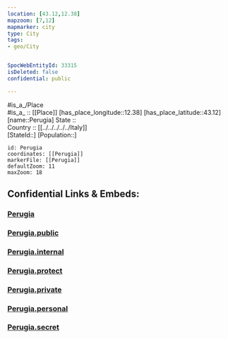 ```yaml
---
location: [43.12,12.38] 
mapzoom: [7,12] 
mapmarker: city 
type: City
tags:
- geo/City


SpocWebEntityId: 33315
isDeleted: false
confidential: public

---
```

#is_a_/Place  
#is_a_ :: [[Place]] 
[has_place_longitude::12.38] 
[has_place_latitude::43.12] 
[name::Perugia] 
State ::  
Country :: [[../../../../../Italy]]  
[StateId::] 
[Population::] 



```leaflet
id: Perugia
coordinates: [[Perugia]] 
markerFile: [[Perugia]] 
defaultZoom: 11 
maxZoom: 18
```


## Confidential Links & Embeds: 

### [Perugia](/_Standards/Earth/Continent/Europe/Europe~South/Italy/regions~Italy/Umbria/Perugia.Province/City/Perugia.md) 

### [Perugia.public](/_public/Earth/Continent/Europe/Europe~South/Italy/regions~Italy/Umbria/Perugia.Province/City/Perugia.public.md) 

### [Perugia.internal](/_internal/Earth/Continent/Europe/Europe~South/Italy/regions~Italy/Umbria/Perugia.Province/City/Perugia.internal.md) 

### [Perugia.protect](/_protect/Earth/Continent/Europe/Europe~South/Italy/regions~Italy/Umbria/Perugia.Province/City/Perugia.protect.md) 

### [Perugia.private](/_private/Earth/Continent/Europe/Europe~South/Italy/regions~Italy/Umbria/Perugia.Province/City/Perugia.private.md) 

### [Perugia.personal](/_personal/Earth/Continent/Europe/Europe~South/Italy/regions~Italy/Umbria/Perugia.Province/City/Perugia.personal.md) 

### [Perugia.secret](/_secret/Earth/Continent/Europe/Europe~South/Italy/regions~Italy/Umbria/Perugia.Province/City/Perugia.secret.md)


